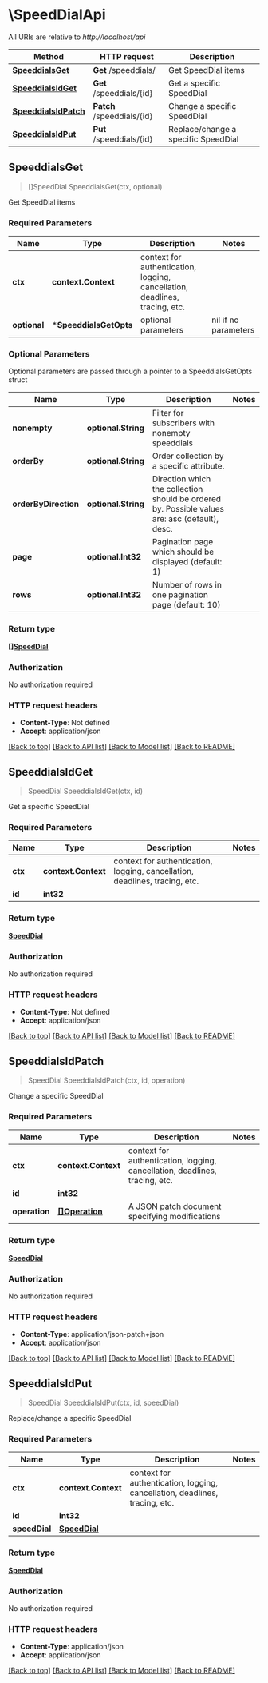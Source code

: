 # \SpeedDialApi

All URIs are relative to *http://localhost/api*

Method | HTTP request | Description
------------- | ------------- | -------------
[**SpeeddialsGet**](SpeedDialApi.md#SpeeddialsGet) | **Get** /speeddials/ | Get SpeedDial items
[**SpeeddialsIdGet**](SpeedDialApi.md#SpeeddialsIdGet) | **Get** /speeddials/{id} | Get a specific SpeedDial
[**SpeeddialsIdPatch**](SpeedDialApi.md#SpeeddialsIdPatch) | **Patch** /speeddials/{id} | Change a specific SpeedDial
[**SpeeddialsIdPut**](SpeedDialApi.md#SpeeddialsIdPut) | **Put** /speeddials/{id} | Replace/change a specific SpeedDial



## SpeeddialsGet

> []SpeedDial SpeeddialsGet(ctx, optional)

Get SpeedDial items

### Required Parameters


Name | Type | Description  | Notes
------------- | ------------- | ------------- | -------------
**ctx** | **context.Context** | context for authentication, logging, cancellation, deadlines, tracing, etc.
 **optional** | ***SpeeddialsGetOpts** | optional parameters | nil if no parameters

### Optional Parameters

Optional parameters are passed through a pointer to a SpeeddialsGetOpts struct


Name | Type | Description  | Notes
------------- | ------------- | ------------- | -------------
 **nonempty** | **optional.String**| Filter for subscribers with nonempty speeddials | 
 **orderBy** | **optional.String**| Order collection by a specific attribute. | 
 **orderByDirection** | **optional.String**| Direction which the collection should be ordered by. Possible values are: asc (default), desc. | 
 **page** | **optional.Int32**| Pagination page which should be displayed (default: 1) | 
 **rows** | **optional.Int32**| Number of rows in one pagination page (default: 10) | 

### Return type

[**[]SpeedDial**](SpeedDial.md)

### Authorization

No authorization required

### HTTP request headers

- **Content-Type**: Not defined
- **Accept**: application/json

[[Back to top]](#) [[Back to API list]](../README.md#documentation-for-api-endpoints)
[[Back to Model list]](../README.md#documentation-for-models)
[[Back to README]](../README.md)


## SpeeddialsIdGet

> SpeedDial SpeeddialsIdGet(ctx, id)

Get a specific SpeedDial

### Required Parameters


Name | Type | Description  | Notes
------------- | ------------- | ------------- | -------------
**ctx** | **context.Context** | context for authentication, logging, cancellation, deadlines, tracing, etc.
**id** | **int32**|  | 

### Return type

[**SpeedDial**](SpeedDial.md)

### Authorization

No authorization required

### HTTP request headers

- **Content-Type**: Not defined
- **Accept**: application/json

[[Back to top]](#) [[Back to API list]](../README.md#documentation-for-api-endpoints)
[[Back to Model list]](../README.md#documentation-for-models)
[[Back to README]](../README.md)


## SpeeddialsIdPatch

> SpeedDial SpeeddialsIdPatch(ctx, id, operation)

Change a specific SpeedDial

### Required Parameters


Name | Type | Description  | Notes
------------- | ------------- | ------------- | -------------
**ctx** | **context.Context** | context for authentication, logging, cancellation, deadlines, tracing, etc.
**id** | **int32**|  | 
**operation** | [**[]Operation**](operation.md)| A JSON patch document specifying modifications | 

### Return type

[**SpeedDial**](SpeedDial.md)

### Authorization

No authorization required

### HTTP request headers

- **Content-Type**: application/json-patch+json
- **Accept**: application/json

[[Back to top]](#) [[Back to API list]](../README.md#documentation-for-api-endpoints)
[[Back to Model list]](../README.md#documentation-for-models)
[[Back to README]](../README.md)


## SpeeddialsIdPut

> SpeedDial SpeeddialsIdPut(ctx, id, speedDial)

Replace/change a specific SpeedDial

### Required Parameters


Name | Type | Description  | Notes
------------- | ------------- | ------------- | -------------
**ctx** | **context.Context** | context for authentication, logging, cancellation, deadlines, tracing, etc.
**id** | **int32**|  | 
**speedDial** | [**SpeedDial**](SpeedDial.md)|  | 

### Return type

[**SpeedDial**](SpeedDial.md)

### Authorization

No authorization required

### HTTP request headers

- **Content-Type**: application/json
- **Accept**: application/json

[[Back to top]](#) [[Back to API list]](../README.md#documentation-for-api-endpoints)
[[Back to Model list]](../README.md#documentation-for-models)
[[Back to README]](../README.md)


